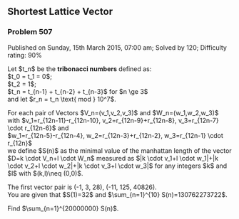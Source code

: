 Shortest Lattice Vector
-----------------------

### Problem 507

Published on Sunday, 15th March 2015, 07:00 am; Solved by 120;
Difficulty rating: 90%

Let \$t\_n\$ be the **tribonacci numbers** defined as:\
 \$t\_0 = t\_1 = 0\$;\
 \$t\_2 = 1\$;\
 \$t\_n = t\_{n-1} + t\_{n-2} + t\_{n-3}\$ for \$n \\ge 3\$\
 and let \$r\_n = t\_n \\text{ mod } 10\^7\$.

For each pair of Vectors \$V\_n=(v\_1,v\_2,v\_3)\$ and
\$W\_n=(w\_1,w\_2,w\_3)\$ with \$v\_1=r\_{12n-11}-r\_{12n-10},
v\_2=r\_{12n-9}+r\_{12n-8}, v\_3=r\_{12n-7} \\cdot r\_{12n-6}\$ and\
 \$w\_1=r\_{12n-5}-r\_{12n-4}, w\_2=r\_{12n-3}+r\_{12n-2},
w\_3=r\_{12n-1} \\cdot r\_{12n}\$\
 we define \$S(n)\$ as the minimal value of the manhattan length of the
vector \$D=k \\cdot V\_n+l \\cdot W\_n\$ measured as \$|k \\cdot v\_1+l
\\cdot w\_1|+|k \\cdot v\_2+l \\cdot w\_2|+|k \\cdot v\_3+l \\cdot
w\_3|\$ for any integers \$k\$ and \$l\$ with \$(k,l)\\neq (0,0)\$.

The first vector pair is (-1, 3, 28), (-11, 125, 40826).\
 You are given that \$S(1)=32\$ and \$\\sum\_{n=1}\^{10}
S(n)=130762273722\$.

Find \$\\sum\_{n=1}\^{20000000} S(n)\$.
